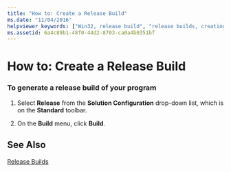 ```yaml
---
title: "How to: Create a Release Build"
ms.date: "11/04/2016"
helpviewer_keywords: ["Win32, release build", "release builds, creating"]
ms.assetid: 6a4c89b1-48f0-44d2-8703-ca0a4b0351bf
---
```

# How to: Create a Release Build

### To generate a release build of your program

1. Select **Release** from the **Solution Configuration** drop-down list, which is on the **Standard** toolbar.

1. On the **Build** menu, click **Build**.

## See Also

[Release Builds](release-builds.md)